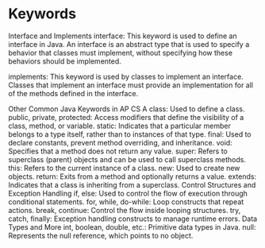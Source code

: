 # Keywords

Interface and Implements
interface: This keyword is used to define an interface in Java. An interface is an abstract type that is used to specify a behavior that classes must implement, without specifying how these behaviors should be implemented.

implements: This keyword is used by classes to implement an interface. Classes that implement an interface must provide an implementation for all of the methods defined in the interface.

Other Common Java Keywords in AP CS A
class: Used to define a class.
public, private, protected: Access modifiers that define the visibility of a class, method, or variable.
static: Indicates that a particular member belongs to a type itself, rather than to instances of that type.
final: Used to declare constants, prevent method overriding, and inheritance.
void: Specifies that a method does not return any value.
super: Refers to superclass (parent) objects and can be used to call superclass methods.
this: Refers to the current instance of a class.
new: Used to create new objects.
return: Exits from a method and optionally returns a value.
extends: Indicates that a class is inheriting from a superclass.
Control Structures and Exception Handling
if, else: Used to control the flow of execution through conditional statements.
for, while, do-while: Loop constructs that repeat actions.
break, continue: Control the flow inside looping structures.
try, catch, finally: Exception handling constructs to manage runtime errors.
Data Types and More
int, boolean, double, etc.: Primitive data types in Java.
null: Represents the null reference, which points to no object.
